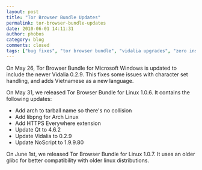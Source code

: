 ```yaml
---
layout: post
title: "Tor Browser Bundle Updates"
permalink: tor-browser-bundle-updates
date: 2010-06-01 14:11:31
author: phobos
category: blog
comments: closed
tags: ["bug fixes", "tor browser bundle", "vidalia upgrades", "zero install bundle"]
---
```


On May 26, Tor Browser Bundle for Microsoft Windows is updated to include the newer Vidalia 0.2.9. This fixes some issues with character set handling, and adds Vietnamese as a new language.

On May 31, we released Tor Browser Bundle for Linux 1.0.6. It contains the following updates:

-   Add arch to tarball name so there's no collision
-   Add libpng for Arch Linux
-   Add HTTPS Everywhere extension
-   Update Qt to 4.6.2
-   Update Vidalia to 0.2.9
-   Update NoScript to 1.9.9.80

On June 1st, we released Tor Browser Bundle for Linux 1.0.7. It uses an older glibc for better compatibility with older linux distributions.
